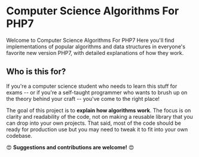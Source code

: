 Computer Science Algorithms For PHP7
========================

Welcome to Computer Science Algorithms For PHP7 Here you'll find implementations of 
popular algorithms and data structures in everyone's favorite new version PHP7, with 
detailed explanations of how they work.


Who is this for?
--------------

If you're a computer science student who needs to learn this stuff for exams -- 
or if you're a self-taught programmer who wants to brush up on the 
theory behind your craft -- you've come to the right place!

The goal of this project is to **explain how algorithms work**. 
The focus is on clarity and readability of the code, 
not on making a reusable library that you can drop into your own projects. 
That said, most of the code should be ready for production use 
but you may need to tweak it to fit into your own codebase.

:heart_eyes: **Suggestions and contributions are welcome!** :heart_eyes:



